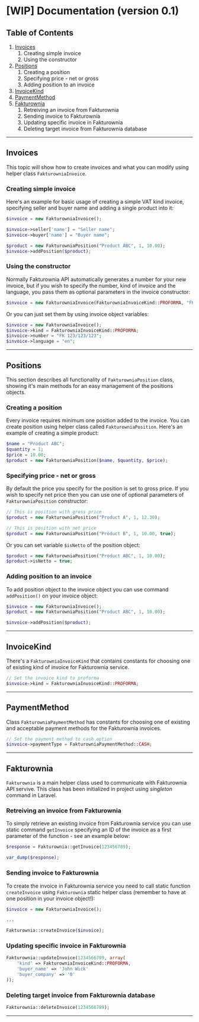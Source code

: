 # [WIP] Documentation (version 0.1)

## Table of Contents

1. [Invoices](#invoices)
    1. Creating simple invoice
    2. Using the constructor
2. [Positions](#positions)
    1. Creating a position
    2. Specifying price - net or gross
    3. Adding position to an invoice
3. [InvoiceKind](#invoicekind)
4. [PaymentMethod](#paymentmethod)
5. [Fakturownia](#fakturownia)
    1. Retreiving an invoice from Fakturownia
    2. Sending invoice to Fakturownia
    3. Updating specific invoice in Fakturownia
    4. Deleting target invoice from Fakturownia database

---

## Invoices

This topic will show how to create invoices and what you can modify using helper class `FakturowniaInvoice`.

### Creating simple invoice

Here's an example for basic usage of creating a simple VAT kind invoice, specifying seller and buyer name and adding a single product into it:

```php
$invoice = new FakturowniaInvoice();

$invoice->seller['name'] = "Seller name";
$invoice->buyer['name'] = "Buyer name";

$product = new FakturowniaPosition("Product ABC", 1, 10.00);
$invoice->addPosition($product);
```

### Using the constructor

Normally Fakturownia API automatically generates a number for your new invoice, but if you wish to specify the number, kind of invoice and the language, you pass them as optional parameters in the invoice constructor:

```php
$invoice = new FakturowniaInvoice(FakturowniaInvoiceKind::PROFORMA, "FK 123/123/123", "en");
```

Or you can just set them by using invoice object variables:

```php
$invoice = new FakturowniaInvoice();
$invoice->kind = FakturowniaInvoiceKind::PROFORMA;
$invoice->number = "FK 123/123/123";
$invoice->language = "en";
```

---

## Positions

This section describes all functionality of `FakturowniaPosition` class, showing it's main methods for an easy management of the positions objects.

### Creating a position

Every invoice requires minimum one position added to the invoice. You can create position using helper class called `FakturowniaPosition`. Here's an example of creating a simple product:

```php
$name = "Product ABC";
$quantity = 1;
$price = 10.00;
$product = new FakturowniaPosition($name, $quantity, $price);
```

### Specifying price - net or gross

By default the price you specify for the position is set to gross price. If you wish to specify net price then you can use one of optional parameters of `FakturowniaPosition` constructor:

```php
// This is position with gross price
$product = new FakturowniaPosition("Product A", 1, 12.30);

// This is position with net price
$product = new FakturowniaPosition("Product B", 1, 10.00, true);

```

Or you can set variable `$isNetto` of the position object:

```php
$product = new FakturowniaPosition("Product ABC", 1, 10.00);
$product->isNetto = true;
```

### Adding position to an invoice

To add position object to the invoice object you can use command `addPosition()` on your invoice object:

```php
$invoice = new FakturowniaInvoice();
$product = new FakturowniaPosition("Product ABC", 1, 10.00);

$invoice->addPosition($product);
```

---

## InvoiceKind

There's a `FakturowniaInvoiceKind` that contains constants for choosing one of existing kind of invoice for Fakturownia service.

```php
// Set the invoice kind to proforma
$invoice->kind = FakturowniaInvoiceKind::PROFORMA;
```

---

## PaymentMethod

Class `FakturowniaPaymentMethod` has constants for choosing one of existing and acceptable payment methods for the Fakturownia invoices.

```php
// Set the payment method to cash option
$invoice->paymentType = FakturowniaPaymentMethod::CASH;
```

---

## Fakturownia

`Fakturownia` is a main helper class used to communicate with Fakturownia API servive. This class has been initialized in project using *singleton* command in Laravel.

### Retreiving an invoice from Fakturownia

To simply retrieve an existing invoice from Fakturownia service you can use static command `getInvoice` specifying an ID of the invoice as a first parameter of the function - see an example below:

```php
$response = Fakturownia::getInvoice(123456789);

var_dump($response);
```

### Sending invoice to Fakturownia

To create the invoice in Fakturownia service you need to call static function `createInvoice` using `Fakturownia` static helper class (remember to have at one position in your invoice object!):

```php
$invoice = new FakturowniaInvoice();

...

Fakturownia::createInvoice($invoice);
```

### Updating specific invoice in Fakturownia

```php
Fakturownia::updateInvoice(1234566789, array(
    'kind' => FakturowniaInvoiceKind::PROFORMA,
    'buyer_name' => 'John Wick'
    'buyer_company' => '0'
));
```

### Deleting target invoice from Fakturownia database

```php
Fakturownia::deleteInvoice(1234566789);
```

---
